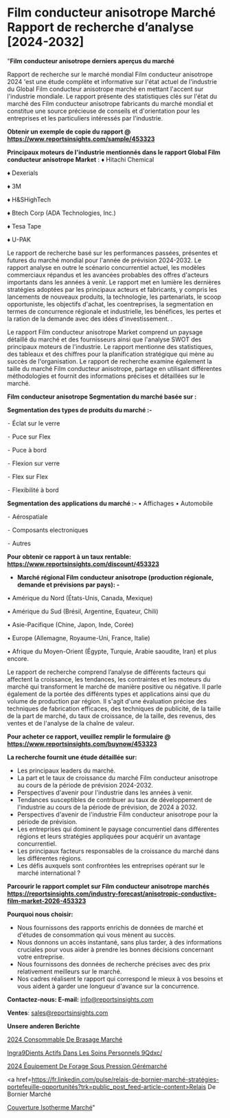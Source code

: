 # Film conducteur anisotrope Marché Rapport de recherche d’analyse [2024-2032]

"<strong>Film conducteur anisotrope derniers aperçus du marché</strong>

Rapport de recherche sur le marché mondial Film conducteur anisotrope 2024 'est une étude complète et informative sur l'état actuel de l'industrie du Global Film conducteur anisotrope marché en mettant l'accent sur l'industrie mondiale. Le rapport présente des statistiques clés sur l'état du marché des Film conducteur anisotrope fabricants du marché mondial et constitue une source précieuse de conseils et d'orientation pour les entreprises et les particuliers intéressés par l'industrie.

<strong>Obtenir un exemple de copie du rapport @ <a href=https://www.reportsinsights.com/sample/453323>https://www.reportsinsights.com/sample/453323</a></strong>

<strong>Principaux moteurs de l'industrie mentionnés dans le rapport Global Film conducteur anisotrope Market</strong> :
♦ Hitachi Chemical

♦ Dexerials

♦ 3M

♦ H&SHighTech

♦ Btech Corp (ADA Technologies, Inc.)

♦ Tesa Tape

♦ U-PAK

Le rapport de recherche basé sur les performances passées, présentes et futures du marché mondial pour l'année de prévision 2024-2032. Le rapport analyse en outre le scénario concurrentiel actuel, les modèles commerciaux répandus et les avancées probables des offres d'acteurs importants dans les années à venir. Le rapport met en lumière les dernières stratégies adoptées par les principaux acteurs et fabricants, y compris les lancements de nouveaux produits, la technologie, les partenariats, le scoop opportuniste, les objectifs d'achat, les coentreprises, la segmentation en termes de concurrence régionale et industrielle, les bénéfices, les pertes et la ration de la demande avec des idées d'investissement. .

Le rapport Film conducteur anisotrope Market comprend un paysage détaillé du marché et des fournisseurs ainsi que l'analyse SWOT des principaux moteurs de l'industrie. Le rapport mentionne des statistiques, des tableaux et des chiffres pour la planification stratégique qui mène au succès de l'organisation. Le rapport de recherche examine également la taille du marché Film conducteur anisotrope, partage en utilisant différentes méthodologies et fournit des informations précises et détaillées sur le marché.

<strong>Film conducteur anisotrope Segmentation du marché basée sur :</strong>

<strong>Segmentation des types de produits du marché :-</strong>

⁃ Éclat sur le verre

⁃ Puce sur Flex

⁃ Puce à bord

⁃ Flexion sur verre

⁃ Flex sur Flex

⁃ Flexibilité à bord

<strong>Segmentation des applications du marché :-</strong>
• Affichages
• Automobile

⁃ Aérospatiale

⁃ Composants electroniques

⁃ Autres

<strong>Pour obtenir ce rapport à un taux rentable: <a href=https://www.reportsinsights.com/discount/453323>https://www.reportsinsights.com/discount/453323</a></strong>
<ul>
  <li><strong>Marché régional Film conducteur anisotrope (production régionale, demande et prévisions par pays): -</strong></li>
</ul>
• Amérique du Nord (États-Unis, Canada, Mexique)

• Amérique du Sud (Brésil, Argentine, Equateur, Chili)

• Asie-Pacifique (Chine, Japon, Inde, Corée)

• Europe (Allemagne, Royaume-Uni, France, Italie)

• Afrique du Moyen-Orient (Égypte, Turquie, Arabie saoudite, Iran) et plus encore.

Le rapport de recherche comprend l’analyse de différents facteurs qui affectent la croissance, les tendances, les contraintes et les moteurs du marché qui transforment le marché de manière positive ou négative. Il parle également de la portée des différents types et applications ainsi que du volume de production par région. Il s'agit d'une évaluation précise des techniques de fabrication efficaces, des techniques de publicité, de la taille de la part de marché, du taux de croissance, de la taille, des revenus, des ventes et de l'analyse de la chaîne de valeur.

<strong>Pour acheter ce rapport, veuillez remplir le formulaire @   <a href=https://www.reportsinsights.com/buynow/453323>https://www.reportsinsights.com/buynow/453323</a></strong>

<strong>La recherche fournit une étude détaillée sur:</strong>
<ul>
  <li>Les principaux leaders du marché.</li>
  <li>La part et le taux de croissance du marché Film conducteur anisotrope au cours de la période de prévision 2024-2032.</li>
  <li>Perspectives d'avenir pour l'industrie dans les années à venir.</li>
  <li>Tendances susceptibles de contribuer au taux de développement de l'industrie au cours de la période de prévision, de 2024 à 2032.</li>
  <li>Perspectives d'avenir de l'industrie Film conducteur anisotrope pour la période de prévision.</li>
  <li>Les entreprises qui dominent le paysage concurrentiel dans différentes régions et leurs stratégies appliquées pour acquérir un avantage concurrentiel.</li>
  <li>Les principaux facteurs responsables de la croissance du marché dans les différentes régions.</li>
  <li>Les défis auxquels sont confrontées les entreprises opérant sur le marché international ?</li>
</ul>

<strong>Parcourir le rapport complet sur Film conducteur anisotrope marchés <a href=https://reportsinsights.com/industry-forecast/anisotropic-conductive-film-market-2026-453323>https://reportsinsights.com/industry-forecast/anisotropic-conductive-film-market-2026-453323</a></strong>

<strong>Pourquoi nous choisir:</strong>
<ul>
  <li>Nous fournissons des rapports enrichis de données de marché et d'études de consommation qui vous mènent au succès.</li>
  <li>Nous donnons un accès instantané, sans plus tarder, à des informations cruciales pour vous aider à prendre les bonnes décisions concernant votre entreprise.</li>
  <li>Nous fournissons des données de recherche précises avec des prix relativement meilleurs sur le marché.</li>
  <li>Nos cadres réalisent le rapport qui correspond le mieux à vos besoins et vous aident à garder une longueur d'avance sur la concurrence.</li>
</ul>
<strong>Contactez-nous:
</strong><strong>E-mail:</strong> <a href=mailto:info@reportsinsights.com>info@reportsinsights.com</a>

<strong>Ventes</strong>: <a href=mailto:sales@reportsinsights.com>sales@reportsinsights.com</a>

<strong>Unsere anderen Berichte</strong>

<a href=https://www.linkedin.com/pulse/2024-consommable-de-brasage-march%C3%A9tendance-et-7mtkf/>2024 Consommable De Brasage Marché</a>

<a href=https://www.linkedin.com/pulse/ingr%C3%A9dients-actifs-dans-les-soins-personnels-9qdxc/>Ingra9Dients Actifs Dans Les Soins Personnels 9Qdxc/</a>

<a href=https://www.linkedin.com/pulse/2024-équipement-de-forage-sous-pression-gérémarché-yg9pc/>2024 Équipement De Forage Sous Pression Gérémarché</a>

<a href=https://fr.linkedin.com/pulse/relais-de-bornier-marché-stratégies-portefeuille-opportunités?trk=public_post_feed-article-content>Relais De Bornier Marché</a>

<a href=https://www.linkedin.com/pulse/couverture-isotherme-march%C3%A9-rapport-2024-nouvelles-4z4af/>Couverture Isotherme Marché</a>"
